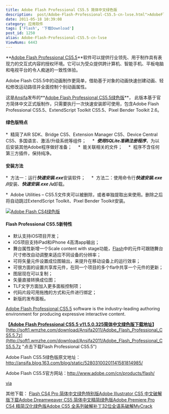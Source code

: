 ```yaml
---
title: Adobe Flash Professional CS5.5 简体中文绿色版
description:  post/Adobe-Flash-Professional-CS5.5-cn-lvse.html">AdobeFlashProfessionalCS5.5软件可以提供行业领先、用于制作具有表现力的交互式内容的授权环境。它可以为受众提供跨计算机、智能手机、平板电脑和电视平台的令人痴迷的一致性体验。AdobeFlashCS5.5中的动画制作更简单，借助基于对象的动画快速创建动画、轻松修改运动路径并全面控制个别动画属性。这是Ansifa发布的post/Adobe-Flash-Professional-CS5.5-cn-lvse.html">AdobeFlashProfessionalCS5.5绿色版，此版本基于官方简体中文正式版制作，只需要执行一次快速安装即可使用，包含AdobeFlashProfessionalCS5.5、ExtendScriptToolkitCS5.5、PixelBenderToolkit2.6。……
date: 2011-05-18 10:39:08
category: 应用软件
tags: ['Flash', '下载Download']
post_id: 1250
alias: Adobe-Flash-Professional-CS5.5-cn-lvse
ViewNums: 6443
---
```


**[Adobe Flash Professional CS5.5](/blog/adobe-flash-professional-cs55-cn-lvse)**软件可以提供行业领先、用于制作具有表现力的交互式内容的授权环境。它可以为受众提供跨计算机、智能手机、平板电脑和电视平台的令人痴迷的一致性体验。

Adobe Flash CS5.5中的动画制作更简单，借助基于对象的动画快速创建动画、轻松修改运动路径并全面控制个别动画属性。

这是[Ansifa](http://ansifa.blog.163.com/)发布的**[Adobe Flash Professional CS5.5绿色版](/blog/adobe-flash-professional-cs55-cn-lvse)**， 此版本基于官方简体中文正式版制作，只需要执行一次快速安装即可使用，包含Adobe Flash Professional CS5.5、ExtendScript Toolkit CS5.5、Pixel Bender Toolkit 2.6。

#### 绿色版特点

*  精简了AIR SDK、Bridge CS5、Extension Manager CS5、Device Central CS5、多国语言、激活/升级系统等组件；
    *  ***使用SQLite准确注册程序***，为以后安装其他Adobe程序做好准备；
    *  能关联相关的文件；
    *  程序不含任何第三方插件，保持纯净。

#### 安装方法

*  方法一：运行***快速安装.exe***安装软件；
    *  方法二：使用命令行***快速安装.exe /i***安装、***快速安装.exe /u***卸载。

*  Adobe Utilities – CS5.5文件夹可以被删除，或者单独提取出来使用。删除之后将自动跳过ExtendScript Toolkit、Pixel Bender Toolkit安装。

[![Adobe Flash CS4绿色版](http://www.portablesoft.org/wp-content/bo/attachment/201003/1268548676_547768bf.jpg "点击查看原图")](/blog/adobe-flash-professional-cs55-cn-lvse)

#### Flash Professional CS5.5新特性

* 默认支持iOS项目开发；
* iOS项目支持iPad和iPhone 4高清app输出；
* 舞台属性新增一个Scale content with stage功能，[Flash](/tags/Flash)中的元件可跟随舞台尺寸修改自动调整来适应不同设备的分辨率；
* 可将矢量元件设置成位图输出，来提升在移动设备上的运行效率；
* 可很方面的设置共享库元件，在同一个项目的多个fla中共享一个元件的更新；
* 图层现在可以复制；
* 矢量直接转换成位图；
* TLF文字方面加入更多面板控制项；
* 代码片段可用拖拽的方式和元件进行绑定；
* 新版的发布面板。

[Adobe Flash Professional CS5.5](/blog/adobe-flash-professional-cs55-cn-lvse) software is the industry-leading authoring environment for producing expressive interactive content.

**【[Adobe Flash Professional CS5.5 v11.5.0.325简体中文绿色版下载地址](/blog/adobe-flash-professional-cs55-cn-lvse)】**
[http://soft1.wmzhe.com/download/Ansifa2011/Adobe_Flash_Professional_CS5.5.7z](http://soft1.wmzhe.com/download/Ansifa2011/Adobe_Flash_Professional_CS5.5.7z "点击下载Flash Professional CS5.5")

Adobe Flash CS5.5绿色版原文地址：
<http://ansifa.blog.163.com/blog/static/52803100201141581814985/>

Adobe Flash CS5.5官方网站：<http://www.adobe.com/cn/products/flash/>

[via](http://www.portablesoft.org/)

其他下载：
[Flash CS4 Pro 简体中文绿色特别版](/blog/flash-cs4-pro-chs-green)[Adobe Illustrator CS5 中文破解版下载](/blog/adobe-illustrator-cs5)[Adobe Dreamweaver CS5 简体中文精简绿色版](/blog/adobe-dreamweaver-cs5-chs-lvse)[Adobe Premiere Pro CS4 精简汉化绿色版](/blog/adobe-premiere-pro-cs4)[Adobe CS5 全系列破解补丁32位全语系破解MyCrack](/blog/adobe-cs5-mycrack)

